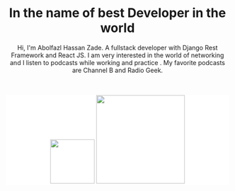 <h1 align="center">In the name of best Developer in the world</h1>


<div align="center">
  <p>
    Hi, I'm Abolfazl Hassan Zade. A fullstack developer with Django Rest
    Framework and React JS. I am very interested in the world of networking and
    I listen to podcasts while working and practice . My favorite podcasts are
    Channel B and Radio Geek.
  </p>
</div>
<br/><br/>
<div align="center"  style="background-color: white;">
  <img src="https://upload.wikimedia.org/wikipedia/commons/a/a7/React-icon.svg" alt="" width="100px"  max-width="200px" />
  <img src="https://s27.picofile.com/file/8460974234/2041344.png" alt="" width="200px" max-width="300" />
</div>
